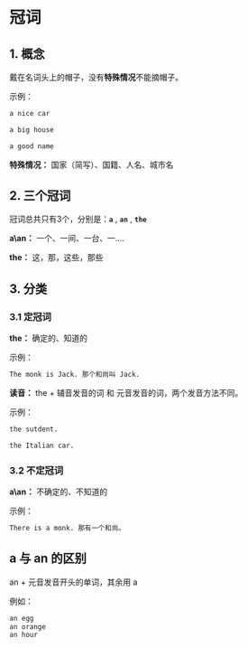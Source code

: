 # 冠词

## 1. 概念

戴在名词头上的帽子，没有**特殊情况**不能摘帽子。

示例：

```txt
a nice car

a big house

a good name
```

**特殊情况：** 国家（简写）、国籍、人名、城市名

## 2. 三个冠词

冠词总共只有3个，分别是：**`a`** , **`an`** , **`the`**

**a\an：** 一个、一间、一台、一....

**the：** 这，那，这些，那些

## 3. 分类

### 3.1 定冠词

**the：** 确定的、知道的

示例：

```txt
The monk is Jack. 那个和尚叫 Jack.
```

**读音：** the + 辅音发音的词 和 元音发音的词，两个发音方法不同。

示例：

```txt
the sutdent.

the Italian car.
```

### 3.2 不定冠词

**a\an：** 不确定的、不知道的

示例：

```txt
There is a monk. 那有一个和尚。
```

## a 与 an 的区别

an + 元音发音开头的单词，其余用 a

例如：

```txt
an egg
an orange
an hour
```




